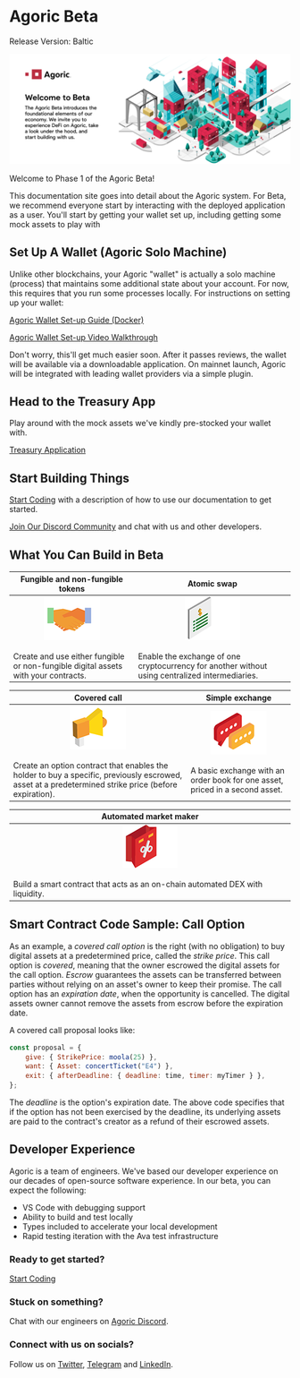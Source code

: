 # Agoric Beta
Release Version: Baltic

![Agoric Banner](./assets/agoric-banner-2.png)

Welcome to Phase 1 of the Agoric Beta!

This documentation site goes into detail about the Agoric system. For Beta, we recommend everyone start by interacting
with the deployed application as a user. You'll start by getting your wallet set up, including getting some mock assets to play with

## Set Up A Wallet (Agoric Solo Machine) ##

Unlike other blockchains, your Agoric "wallet" is actually a solo machine (process) that maintains some additional state 
about your account. For now, this requires that you run some processes locally. For instructions on setting up your wallet:

[Agoric Wallet Set-up Guide (Docker)](https://github.com/Agoric/agoric-sdk/wiki/Setting-up-an-Agoric-Dapp-Client-with-docker-compose)

[Agoric Wallet Set-up Video Walkthrough](https://www.youtube.com/watch?v=e5LQx0EqR0o)

Don't worry, this'll get much easier soon. After it passes reviews, the wallet will 
be available via a downloadable application. On mainnet launch, Agoric will be integrated 
with leading wallet providers via a simple plugin.

## Head to the Treasury App ##

Play around with the mock assets we've kindly pre-stocked your wallet with.

[Treasury Application](https://treasury.agoric.app)

## Start Building Things ##

[Start Coding](/getting-started/) with a description of how to use our documentation to get started.

[Join Our Discord Community](https://agoric.com/discord) and chat with us and other developers.

## What You Can Build in Beta

<div class="two-col-table">

| Fungible and non-fungible tokens | Atomic swap |
| ------ | ----------- |
| <div style="text-align: center">![Non Fungible Token](./assets/nft-small.png) </div> <br>Create and use either fungible or non-fungible digital assets with your contracts. | <div style="text-align: center">![Atomic Swap](./assets/atomicswap.png) </div> <br>Enable the exchange of one cryptocurrency for another without using centralized intermediaries. |

| Covered call | Simple exchange |
| ------ | ----------- |
| <div style="text-align: center">![Covered Call](./assets/covered-call-small.png) </div> <br>Create an option contract that enables the holder to buy a specific, previously escrowed, asset at a predetermined strike price (before expiration). | <div style="text-align: center">![Simple Exchange](./assets/simple-exchange-small.png) </div> <br>A basic exchange with an order book for one asset, priced in a second asset. |

| Automated market maker |
| ------ |
| <div style="text-align: center">![Automated Market Maker](./assets/amm-small.png) </div> <br>Build a smart contract that acts as an on-chain automated DEX with liquidity. |

</div>

## Smart Contract Code Sample: Call Option

As an example, a *covered call option* is the right (with no obligation) to buy digital 
assets at a predetermined price, called the *strike price*. This call option is *covered*, 
meaning that the owner escrowed the digital assets for the call option. *Escrow* guarantees
the assets can be transferred between parties without relying on an asset's owner to keep 
their promise. The call option has an *expiration date*, when the opportunity is cancelled. 
The digital assets owner cannot remove the assets from escrow before the expiration date.

A covered call proposal looks like:
```js
const proposal = {
    give: { StrikePrice: moola(25) },
    want: { Asset: concertTicket("E4") },
    exit: { afterDeadline: { deadline: time, timer: myTimer } },
};
```

The *deadline* is the option's expiration date. The above code specifies that if the option 
has not been exercised by the deadline, its underlying assets are paid to the contract's creator 
as a refund of their escrowed assets.

## Developer Experience
Agoric is a team of engineers. We've based our developer experience on our decades of open-source software experience. In our beta, you can expect the following:

* VS Code with debugging support
* Ability to build and test locally
* Types included to accelerate your local development
* Rapid testing iteration with the Ava test infrastructure

### Ready to get started?
[Start Coding](/getting-started/)

### Stuck on something?
Chat with our engineers on [Agoric Discord](https://agoric.com/discord).

### Connect with us on socials?
Follow us on [Twitter](https://twitter.com/agoric), [Telegram](https://t.me/agoricsystems) and [LinkedIn](https://www.linkedin.com/company/agoric/).
